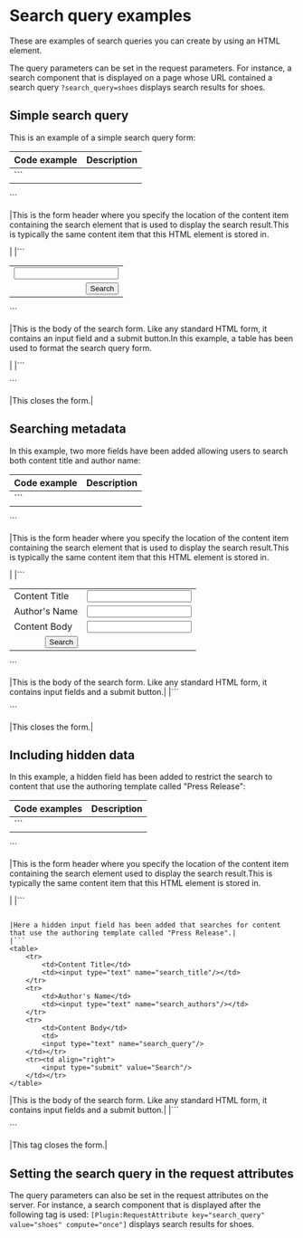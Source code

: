 # Search query examples

These are examples of search queries you can create by using an HTML element.

The query parameters can be set in the request parameters. For instance, a search component that is displayed on a page whose URL contained a search query `?search_query=shoes` displays search results for shoes.

## Simple search query

This is an example of a simple search query form:

|Code example|Description|
|------------|-----------|
|```
<form 
action='<PathCmpnt type="servlet" />
/library/sitearea/content' method="post">
```

|This is the form header where you specify the location of the content item containing the search element that is used to display the search result.This is typically the same content item that this HTML element is stored in.

|
|```
<table>
   <tr><td>
        <input type="text" name="search_query"/>
    </td></tr>
    <tr><td align="right">
        <input type="submit" value="Search"/>
    </td></tr>
</table>
```

|This is the body of the search form. Like any standard HTML form, it contains an input field and a submit button.In this example, a table has been used to format the search query form.

|
|```
</form>
```

|This closes the form.|

## Searching metadata

In this example, two more fields have been added allowing users to search both content title and author name:

|Code example|Description|
|------------|-----------|
|```
<form 
action='<PathCmpnt type="servlet" />
/library/sitearea/content' method="post">
```

|This is the form header where you specify the location of the content item containing the search element that is used to display the search result.This is typically the same content item that this HTML element is stored in.

|
|```
<table>
    <tr>
        <td>Content Title</td>
        <td><input type="text" name="search_title"/></td>
    </tr>
    <tr>
        <td>Author's Name</td>
        <td><input type="text" name="search_authors"/></td>
    </tr>
    <tr>
        <td>Content Body</td>
        <td>
        <input type="text" name="search_query"/>
    </td></tr>
        <tr><td align="right">
        <input type="submit" value="Search"/>
    </td></tr>
</table>
```

|This is the body of the search form. Like any standard HTML form, it contains input fields and a submit button.|
|```
</form>
```

|This closes the form.|

## Including hidden data

In this example, a hidden field has been added to restrict the search to content that use the authoring template called "Press Release":

|Code examples|Description|
|-------------|-----------|
|```
<form 
action='<PathCmpnt type="servlet" />
/library/sitearea/content' method="post">
```

|This is the form header where you specify the location of the content item containing the search element used to display the search result.This is typically the same content item that this HTML element is stored in.

|
|```
<input type="hidden"
       name="search_authoringtemplate"
       value="Press Release"/>
```

|Here a hidden input field has been added that searches for content that use the authoring template called "Press Release".|
|```
<table>
    <tr>
        <td>Content Title</td>
        <td><input type="text" name="search_title"/></td>
    </tr>
    <tr>
        <td>Author's Name</td>
        <td><input type="text" name="search_authors"/></td>
    </tr>
    <tr>
        <td>Content Body</td>
        <td>
        <input type="text" name="search_query"/>
    </td></tr>
    <tr><td align="right">
        <input type="submit" value="Search"/>
    </td></tr>
</table>
```

|This is the body of the search form. Like any standard HTML form, it contains input fields and a submit button.|
|```
</form>
```

|This tag closes the form.|

## Setting the search query in the request attributes

The query parameters can also be set in the request attributes on the server. For instance, a search component that is displayed after the following tag is used: `[Plugin:RequestAttribute key="search_query" value="shoes" compute="once"]` displays search results for shoes.


